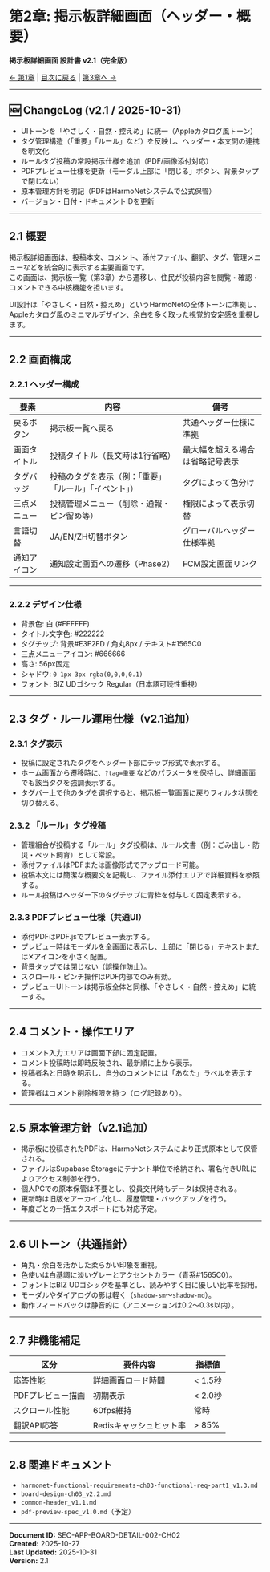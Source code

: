 # 第2章: 掲示板詳細画面（ヘッダー・概要）

**掲示板詳細画面 設計書 v2.1（完全版）**

[← 第1章](board-detail-design-ch01.md) | [目次に戻る](board-detail-design-ch00-index.md) | [第3章へ →](board-detail-design-ch03_v2.1.md)

---

## 🆕 ChangeLog (v2.1 / 2025-10-31)

- UIトーンを「やさしく・自然・控えめ」に統一（Appleカタログ風トーン）  
- タグ管理構造（「重要」「ルール」など）を反映し、ヘッダー・本文間の連携を明文化  
- ルールタグ投稿の常設掲示仕様を追加（PDF/画像添付対応）  
- PDFプレビュー仕様を更新（モーダル上部に「閉じる」ボタン、背景タップで閉じない）  
- 原本管理方針を明記（PDFはHarmoNetシステムで公式保管）  
- バージョン・日付・ドキュメントIDを更新  

---

## 2.1 概要

掲示板詳細画面は、投稿本文、コメント、添付ファイル、翻訳、タグ、管理メニューなどを統合的に表示する主要画面です。  
この画面は、掲示板一覧（第3章）から遷移し、住民が投稿内容を閲覧・確認・コメントできる中核機能を担います。

UI設計は「やさしく・自然・控えめ」というHarmoNetの全体トーンに準拠し、  
Appleカタログ風のミニマルデザイン、余白を多く取った視覚的安定感を重視します。

---

## 2.2 画面構成

### 2.2.1 ヘッダー構成

| 要素 | 内容 | 備考 |
|------|------|------|
| 戻るボタン | 掲示板一覧へ戻る | 共通ヘッダー仕様に準拠 |
| 画面タイトル | 投稿タイトル（長文時は1行省略） | 最大幅を超える場合は省略記号表示 |
| タグバッジ | 投稿のタグを表示（例：「重要」「ルール」「イベント」） | タグによって色分け |
| 三点メニュー | 投稿管理メニュー（削除・通報・ピン留め等） | 権限によって表示切替 |
| 言語切替 | JA/EN/ZH切替ボタン | グローバルヘッダー仕様準拠 |
| 通知アイコン | 通知設定画面への遷移（Phase2） | FCM設定画面リンク |

---

### 2.2.2 デザイン仕様

- 背景色: 白 (#FFFFFF)  
- タイトル文字色: #222222  
- タグチップ: 背景#E3F2FD / 角丸8px / テキスト#1565C0  
- 三点メニューアイコン: #666666  
- 高さ: 56px固定  
- シャドウ: `0 1px 3px rgba(0,0,0,0.1)`  
- フォント: BIZ UDゴシック Regular（日本語可読性重視）

---

## 2.3 タグ・ルール運用仕様（v2.1追加）

### 2.3.1 タグ表示

- 投稿に設定されたタグをヘッダー下部にチップ形式で表示する。  
- ホーム画面から遷移時に、`?tag=重要` などのパラメータを保持し、詳細画面でも該当タグを強調表示する。  
- タグバー上で他のタグを選択すると、掲示板一覧画面に戻りフィルタ状態を切り替える。  

### 2.3.2 「ルール」タグ投稿

- 管理組合が投稿する「ルール」タグ投稿は、ルール文書（例：ごみ出し・防災・ペット飼育）として常設。  
- 添付ファイルはPDFまたは画像形式でアップロード可能。  
- 投稿本文には簡潔な概要文を記載し、ファイル添付エリアで詳細資料を参照する。  
- ルール投稿はヘッダー下のタグチップに青枠を付与して固定表示する。  

### 2.3.3 PDFプレビュー仕様（共通UI）

- 添付PDFはPDF.jsでプレビュー表示する。  
- プレビュー時はモーダルを全画面に表示し、上部に「閉じる」テキストまたは✕アイコンを小さく配置。  
- 背景タップでは閉じない（誤操作防止）。  
- スクロール・ピンチ操作はPDF内部でのみ有効。  
- プレビューUIトーンは掲示板全体と同様、「やさしく・自然・控えめ」に統一する。  

---

## 2.4 コメント・操作エリア

- コメント入力エリアは画面下部に固定配置。  
- コメント投稿時は即時反映され、最新順に上から表示。  
- 投稿者名と日時を明示し、自分のコメントには「あなた」ラベルを表示する。  
- 管理者はコメント削除権限を持つ（ログ記録あり）。  

---

## 2.5 原本管理方針（v2.1追加）

- 掲示板に投稿されたPDFは、HarmoNetシステムにより正式原本として保管される。  
- ファイルはSupabase Storageにテナント単位で格納され、署名付きURLによりアクセス制御を行う。  
- 個人PCでの原本保管は不要とし、役員交代時もデータは保持される。  
- 更新時は旧版をアーカイブ化し、履歴管理・バックアップを行う。  
- 年度ごとの一括エクスポートにも対応予定。  

---

## 2.6 UIトーン（共通指針）

- 角丸・余白を活かした柔らかい印象を重視。  
- 色使いは白基調に淡いグレーとアクセントカラー（青系#1565C0）。  
- フォントはBIZ UDゴシックを基準とし、読みやすく目に優しい比率を採用。  
- モーダルやダイアログの影は軽く（`shadow-sm`〜`shadow-md`）。  
- 動作フィードバックは静音的に（アニメーションは0.2〜0.3s以内）。  

---

## 2.7 非機能補足

| 区分 | 要件内容 | 指標値 |
|------|-----------|--------|
| 応答性能 | 詳細画面ロード時間 | < 1.5秒 |
| PDFプレビュー描画 | 初期表示 | < 2.0秒 |
| スクロール性能 | 60fps維持 | 常時 |
| 翻訳API応答 | Redisキャッシュヒット率 | > 85% |

---

## 2.8 関連ドキュメント

- `harmonet-functional-requirements-ch03-functional-req-part1_v1.3.md`  
- `board-design-ch03_v2.2.md`  
- `common-header_v1.1.md`  
- `pdf-preview-spec_v1.0.md`（予定）  

---

**Document ID:** SEC-APP-BOARD-DETAIL-002-CH02  
**Created:** 2025-10-27  
**Last Updated:** 2025-10-31  
**Version:** 2.1  
